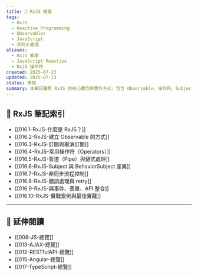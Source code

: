 ```yaml
---
title: 📡 RxJS 總覽
tags:
  - RxJS
  - Reactive Programming
  - Observables
  - JavaScript
  - 非同步處理
aliases:
  - RxJS 教學
  - JavaScript Reactive
  - RxJS 操作符
created: 2025-07-23
updated: 2025-07-23
status: 草稿
summary: 本筆記彙整 RxJS 的核心觀念與實作方式，包含 Observable、操作符、Subject、訂閱與錯誤處理等主題，並結合實際範例介紹常見應用情境。
---
```


## 📘 RxJS 筆記索引

- [[016.1-RxJS-什麼是 RxJS？]]
- [[016.2-RxJS-建立 Observable 的方式]]
- [[016.3-RxJS-訂閱與取消訂閱]]
- [[016.4-RxJS-常用操作符（Operators）]]
- [[016.5-RxJS-管道（Pipe）與鏈式處理]]
- [[016.6-RxJS-Subject 與 BehaviorSubject 差異]]
- [[016.7-RxJS-非同步流程控制]]
- [[016.8-RxJS-錯誤處理與 retry]]
- [[016.9-RxJS-與事件、表單、API 整合]]
- [[016.10-RxJS-實戰案例與最佳實踐]]

---

## 🔁 延伸閱讀

- [[008-JS-總覽]]
- [[013-AJAX-總覽]]
- [[012-RESTfulAPI-總覽]]
- [[015-Angular-總覽]]
- [[017-TypeScript-總覽]]
